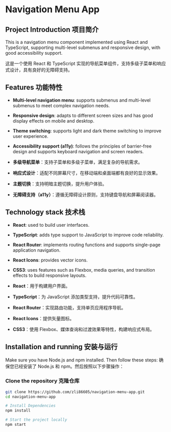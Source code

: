 # Navigation Menu App

## Project Introduction 项目简介

This is a navigation menu component implemented using React and TypeScript, supporting multi-level submenus and responsive design, with good accessibility support.

这是一个使用 React 和 TypeScript 实现的导航菜单组件，支持多级子菜单和响应式设计，具有良好的无障碍支持。

## Features 功能特性

- **Multi-level navigation menu**: supports submenus and multi-level submenus to meet complex navigation needs. 
- **Responsive design**: adapts to different screen sizes and has good display effects on mobile and desktop. 
- **Theme switching**: supports light and dark theme switching to improve user experience.
- **Accessibility support (a11y)**: follows the principles of barrier-free design and supports keyboard navigation and screen readers.
  
- **多级导航菜单**：支持子菜单和多级子菜单，满足复杂的导航需求。
- **响应式设计**：适配不同屏幕尺寸，在移动端和桌面端都有良好的显示效果。
- **主题切换**：支持明暗主题切换，提升用户体验。
- **无障碍支持（a11y）**：遵循无障碍设计原则，支持键盘导航和屏幕阅读器。

## Technology stack 技术栈

- **React**: used to build user interfaces. 
- **TypeScript**: adds type support to JavaScript to improve code reliability. 
- **React Router**: implements routing functions and supports single-page application navigation. 
- **React Icons**: provides vector icons. 
- **CSS3**: uses features such as Flexbox, media queries, and transition effects to build responsive layouts.
  
- **React**：用于构建用户界面。
- **TypeScript**：为 JavaScript 添加类型支持，提升代码可靠性。
- **React Router**：实现路由功能，支持单页应用程序导航。
- **React Icons**：提供矢量图标。
- **CSS3**：使用 Flexbox、媒体查询和过渡效果等特性，构建响应式布局。

## Installation and running 安装与运行

Make sure you have Node.js and npm installed. Then follow these steps:
确保您已经安装了 Node.js 和 npm。然后按照以下步骤操作：

### Clone the repository 克隆仓库

```bash
git clone https://github.com/zli86605/navigation-menu-app.git
cd navigation-menu-app

# Install Dependencies
npm install

# Start the project locally
npm start

